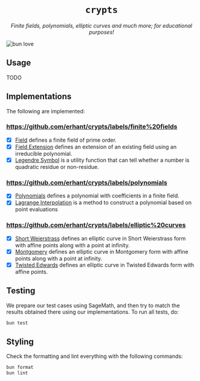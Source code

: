 <p align="center">
  <h1 align="center">
    <code>crypts</code>
  </h1>
  <p align="center">
    <i>Finite fields, polynomials, elliptic curves and much more; for educational purposes!</i>
  </p>
</p>

<img src="https://img.shields.io/badge/%E2%99%A5-14151B?logo=bun&logoColor=white" alt="bun love"/>

## Usage

TODO

## Implementations

The following are implemented:

### https://github.com/erhant/crypts/labels/finite%20fields

- [x] [Field](./src/fields/field.ts) defines a finite field of prime order.
- [x] [Field Extension](./src/fields/extension.ts) defines an extension of an existing field using an irreducible polynomial.
- [x] [Legendre Symbol](./src/fields/legendre.ts) is a utility function that can tell whether a number is quadratic residue or non-residue.

### https://github.com/erhant/crypts/labels/polynomials

- [x] [Polynomials](./src/polynomials/polynomial.ts) defines a polynomial with coefficients in a finite field.
- [x] [Lagrange Interpolation](./src/polynomials/lagrange.ts) is a method to construct a polynomial based on point evaluations

### https://github.com/erhant/crypts/labels/elliptic%20curves

- [x] [Short Weierstrass](./src/curves/shortWeierstrass.ts) defines an elliptic curve in Short Weierstrass form with affine points along with a point at infinity.
- [x] [Montgomery](./src/curves/montgomery.ts) defines an elliptic curve in Montgomery form with affine points along with a point at infinity.
- [x] [Twisted Edwards](./src/curves/twisedEdwards.ts) defines an elliptic curve in Twisted Edwards form with affine points.

## Testing

We prepare our test cases using SageMath, and then try to match the results obtained there using our implementations. To run all tests, do:

```sh
bun test
```

## Styling

Check the formatting and lint everything with the following commands:

```sh
bun format
bun lint
```
